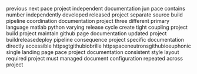 previous next pace project independent documentation jun pace contains number independently developed released project separate source build pipeline coordination documentation project three different primary language matlab python varying release cycle create tight coupling project build project maintain github page documentation updated project buildreleasedeploy pipeline consequence project specific documentation directly accessible httpsgtgithubiobrille httpspaceneutronsgithubioeuphonic single landing page pace project documentation consistent style layout required project must managed document configuration repeated across project